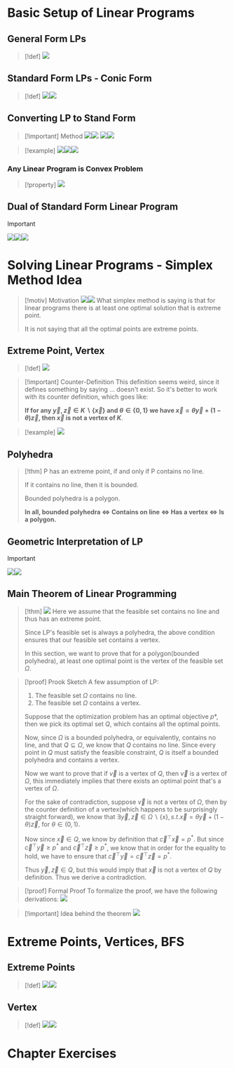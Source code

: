 # Basic Setup of Linear Programs

## General Form LPs
> [!def]
> ![](Linear%20Programs.assets/image-20231213224732929.png)




## Standard Form LPs - Conic Form
> [!def]
> ![](Linear%20Programs.assets/image-20231129122742640.png)![](Linear%20Programs.assets/image-20231213224640502.png)




## Converting LP to Stand Form
> [!important] Method
> ![](Linear%20Programs.assets/image-20231213231145503.png)![](Linear%20Programs.assets/image-20231213231150959.png)
![](Linear%20Programs.assets/image-20231213231130399.png)![](Linear%20Programs.assets/image-20231213231408682.png)

> [!example]
> ![](Linear%20Programs.assets/image-20231129122836866.png)![](Linear%20Programs.assets/image-20231129122631591.png)![](Linear%20Programs.assets/image-20231129122638713.png)

### Any Linear Program is Convex Problem
> [!property]
> ![](Linear%20Programs.assets/image-20231129122926905.png)



## Dual of Standard Form Linear Program
> [!important]
> ![](Linear%20Programs.assets/image-20231129123000901.png)![](Linear%20Programs.assets/image-20231129123009603.png)![](Linear%20Programs.assets/image-20231129123017555.png)








# Solving Linear Programs - Simplex Method Idea
> [!motiv] Motivation
> ![](Linear%20Programs.assets/image-20231129123051076.png)![](Linear%20Programs.assets/image-20231129123311347.png)
> What simplex method is saying is that for linear programs there is at least one optimal solution that is extreme point. 
> 
> It is not saying that all the optimal points are extreme points.



## Extreme Point, Vertex
> [!def]
> ![](Linear%20Programs.assets/image-20231129123455006.png)

> [!important] Counter-Definition
> This definition seems weird, since it defines something by saying ... doesn't exist. So it's better to work with its counter definition, which goes like:
> 
> **If for any $\vec{y},\vec{z}\in K\backslash\{\vec{x}\}$ and $\theta\in \{0,1\}$ we have $\vec{x}=\theta\vec{y}+(1-\theta)\vec{z}$, then $\vec{x}$ is not a vertex of $K$**.

> [!example]
> ![](Linear%20Programs.assets/image-20231129180548947.png)


## Polyhedra
> [!thm]
> P has an extreme point, if and only if P contains no line. 
> 
> If it contains no line, then it is bounded.
> 
> Bounded polyhedra is a polygon.
> 
> **In all, bounded polyhedra <=> Contains on line <=> Has a vertex <=> Is a polygon.**




## Geometric Interpretation of LP
> [!important]
> ![](Linear%20Programs.assets/image-20231213225921701.png)![](Linear%20Programs.assets/image-20231213225928120.png)



## Main Theorem of Linear Programming
> [!thm]
> ![](Linear%20Programs.assets/image-20231213230052752.png)
> Here we assume that the feasible set contains no line and thus has an extreme point.
> 
> Since LP's feasible set is always a polyhedra, the above condition ensures that our feasible set contains a vertex. 
> 
> In this section, we want to prove that for a polygon(bounded polyhedra), at least one optimal point is the vertex of the feasible set $\Omega$.


> [!proof] Prook Sketch
> A few assumption of LP:
> 1. The feasible set $\Omega$ contains no line.
> 2. The feasible set $\Omega$ contains a vertex.
> 
> Suppose that the optimization problem has an optimal objective $p*$, then we pick its optimal set $Q$, which contains all the optimal points. 
>   
> Now, since $\Omega$ is a bounded polyhedra, or equivalently, contains no line, and that $Q\subseteq \Omega$, we know that $Q$ contains no line. Since every point in $Q$ must satisfy the feasible constraint, $Q$ is itself a bounded polyhedra and contains a vertex.  
> 
> Now we want to prove that if $\vec{v}$ is a vertex of $Q$, then $\vec{v}$ is a vertex of $\Omega$, this immediately implies that there exists an optimal point that's a vertex of $\Omega$. 
> 
> For the sake of contradiction, suppose $\vec{v}$ is not a vertex of $\Omega$, then by the counter definition of a vertex(which happens to be surprisingly straight forward), we know that $\exists\vec{y},\vec{z}\in \Omega\backslash\{x\},s.t. \vec{x}=\theta \vec{y}+(1-\theta)\vec{z}$, for $\theta\in (0,1)$. 
> 
> Now since $\vec{x}\in Q$, we know by definition that $\vec{c}^{\top}\vec{x}=p^*$. But since $\vec{c}^{\top}\vec{y}\geq p^*$ and $\vec{c}^{\top}\vec{z}\geq p^*$, we know that in order for the equality to hold, we have to ensure that $\vec{c}^{\top}\vec{y}=\vec{c}^{\top}\vec{z}= p^*$.
> 
> Thus $\vec{y},\vec{z}\in Q$, but this would imply that $\vec{x}$ is not a vertex of $Q$ by definition. Thus we derive a contradiction.

> [!proof] Formal Proof
> To formalize the proof, we have the following derivations:
> ![](Linear%20Programs.assets/image-20231213230655926.png)

> [!important] Idea behind the theorem
> ![](Linear%20Programs.assets/image-20231213230716233.png)




# Extreme Points, Vertices, BFS
## Extreme Points
> [!def]
> ![](Linear%20Programs.assets/image-20231214091704691.png)![](Linear%20Programs.assets/image-20231214091735938.png)



## Vertex
> [!def]
> ![](Linear%20Programs.assets/image-20231214091809399.png)![](Linear%20Programs.assets/image-20231214091930754.png)








# Chapter Exercises

